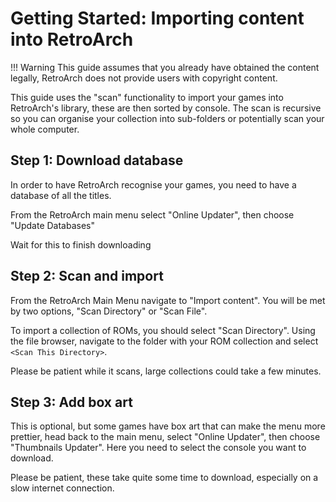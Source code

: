# Getting Started: Importing content into RetroArch

!!! Warning
    This guide assumes that you already have obtained the content legally, RetroArch does not provide users with copyright content.

This guide uses the "scan" functionality to import your games into RetroArch's library, these are then sorted by console. The scan is recursive so you can organise your collection into sub-folders or potentially scan your whole computer.

## Step 1: Download database

In order to have RetroArch recognise your games, you need to have a database of all the titles.

From the RetroArch main menu select "Online Updater", then choose "Update Databases"

Wait for this to finish downloading

## Step 2: Scan and import

From the RetroArch Main Menu navigate to "Import content". You will be met by two options, "Scan Directory" or "Scan File".

To import a collection of ROMs, you should select "Scan Directory". Using the file browser, navigate to the folder with your ROM collection and select ```<Scan This Directory>```.

Please be patient while it scans, large collections could take a few minutes.

## Step 3: Add box art

This is optional, but some games have box art that can make the menu more prettier, head back to the main menu, select "Online Updater", then choose "Thumbnails Updater". Here you need to select the console you want to download.

Please be patient, these take quite some time to download, especially on a slow internet connection.
